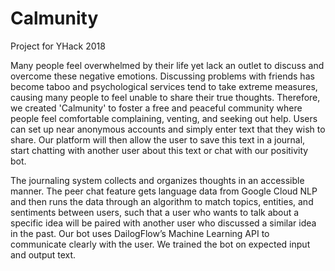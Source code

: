 # Calmunity
Project for YHack 2018

Many people feel overwhelmed by their life yet lack an outlet to discuss and overcome these negative emotions. Discussing problems with friends has become taboo and psychological services tend to take extreme measures, causing many people to feel unable to share their true thoughts. Therefore, we created 'Calmunity' to foster a free and peaceful community where people feel comfortable complaining, venting, and seeking out help. Users can set up near anonymous accounts and simply enter text that they wish to share. Our platform will then allow the user to save this text in a journal, start chatting with another user about this text or chat with our positivity bot.

The journaling system collects and organizes thoughts in an accessible manner. The peer chat feature gets language data from Google Cloud NLP and then runs the data through an algorithm to match topics, entities, and sentiments between users, such that a user who wants to talk about a specific idea will be paired with another user who discussed a similar idea in the past. Our bot uses DailogFlow’s Machine Learning API to communicate clearly with the user. We trained the bot on expected input and output text.
